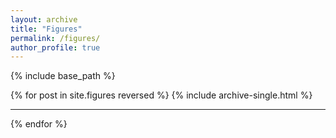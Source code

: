```yaml
---
layout: archive
title: "Figures"
permalink: /figures/
author_profile: true
---
```


{% include base_path %}

{% for post in site.figures reversed %}
  {% include archive-single.html %}
  ___
{% endfor %}